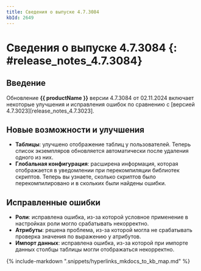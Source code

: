 ```yaml
---
title: Сведения о выпуске 4.7.3084
kbId: 2649
---
```


# Сведения о выпуске 4.7.3084 {: #release_notes_4.7.3084}

## Введение

Обновление **{{ productName }}** версии 4.7.3084 от 02.11.2024 включает некоторые улучшения и исправления ошибок по сравнению с [версией 4.7.3023][release_notes_4.7.3023].

## Новые возможности и улучшения

- **Таблицы**: улучшено отображение таблиц у пользователей. Теперь список экземпляров обновляется автоматически после удаления одного из них.
- **Глобальная конфигурация**: расширена информация, которая отображается в уведомлении при перекомпиляции библиотек скриптов. Теперь вы узнаете, сколько скриптов было перекомпилировано и в скольких были найдены ошибки. <!-- Номер: 1807380 -->

## Исправленные ошибки

- **Роли**: исправлена ошибка, из-за которой условное применение в настройках роли могло срабатывать некорректно. <!-- Номер: 1800725 -->
- **Атрибуты**: решена проблема, из-за которой могла не срабатывать проверка значения по выражению у атрибутов. <!-- Номер: 1800428 -->
- **Импорт данных**: исправлена ошибка, из-за которой при импорте данных столбцы таблицы могли отображаться некорректно. <!-- Номер: 1393276 -->

{% include-markdown ".snippets/hyperlinks_mkdocs_to_kb_map.md" %}
